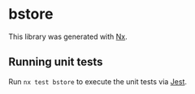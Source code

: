 # bstore

This library was generated with [Nx](https://nx.dev).

## Running unit tests

Run `nx test bstore` to execute the unit tests via [Jest](https://jestjs.io).

